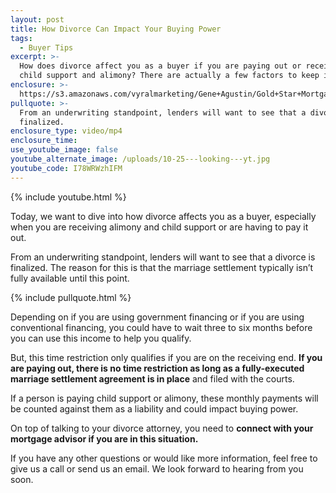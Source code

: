 ```yaml
---
layout: post
title: How Divorce Can Impact Your Buying Power
tags:
  - Buyer Tips
excerpt: >-
  How does divorce affect you as a buyer if you are paying out or receiving
  child support and alimony? There are actually a few factors to keep in mind.
enclosure: >-
  https://s3.amazonaws.com/vyralmarketing/Gene+Agustin/Gold+Star+Mortgage+Financial+Looking+for+a+home+after+a+divorce.mp4
pullquote: >-
  From an underwriting standpoint, lenders will want to see that a divorce is
  finalized.
enclosure_type: video/mp4
enclosure_time:
use_youtube_image: false
youtube_alternate_image: /uploads/10-25---looking---yt.jpg
youtube_code: I78WRWzhIFM
---
```



{% include youtube.html %}

Today, we want to dive into how divorce affects you as a buyer, especially when you are receiving alimony and child support or are having to pay it out.

From an underwriting standpoint, lenders will want to see that a divorce is finalized. The reason for this is that the marriage settlement typically isn’t fully available until this point.

{% include pullquote.html %}

Depending on if you are using government financing or if you are using conventional financing, you could have to wait three to six months before you can use this income to help you qualify.

But, this time restriction only qualifies if you are on the receiving end. **If you are paying out, there is no time restriction as long as a fully-executed marriage settlement agreement is in place** and filed with the courts.

If a person is paying child support or alimony, these monthly payments will be counted against them as a liability and could impact buying power.

On top of talking to your divorce attorney, you need to **connect with your mortgage advisor if you are in this situation.**

If you have any other questions or would like more information, feel free to give us a call or send us an email. We look forward to hearing from you soon.
